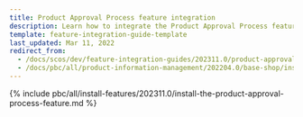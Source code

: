 ```yaml
---
title: Product Approval Process feature integration
description: Learn how to integrate the Product Approval Process feature into a Spryker project.
template: feature-integration-guide-template
last_updated: Mar 11, 2022
redirect_from:
  - /docs/scos/dev/feature-integration-guides/202311.0/product-approval-process-feature-integration.html
  - /docs/pbc/all/product-information-management/202204.0/base-shop/install-and-upgrade/install-features/install-the-product-approval-process-feature.html
---
```


{% include pbc/all/install-features/202311.0/install-the-product-approval-process-feature.md %} <!-- To edit, see /_includes/pbc/all/install-features/202311.0/install-the-product-approval-process-feature.md -->
